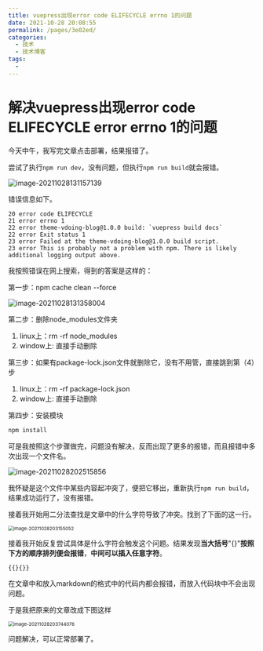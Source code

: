 ```yaml
---
title: vuepress出现error code ELIFECYCLE errno 1的问题
date: 2021-10-28 20:08:55
permalink: /pages/3e02ed/
categories:
  - 技术
  - 技术博客
tags:
  -
---
```




# 解决vuepress出现error code ELIFECYCLE error errno 1的问题

今天中午，我写完文章点击部署，结果报错了。

尝试了执行`npm run dev`，没有问题，但执行`npm run build`就会报错。

![image-20211028131157139](https://cdn.jsdelivr.net/gh/Master-Frank/Image-hosting/img/20211028131204.png)

错误信息如下。

```
20 error code ELIFECYCLE
21 error errno 1
22 error theme-vdoing-blog@1.0.0 build: `vuepress build docs`
22 error Exit status 1
23 error Failed at the theme-vdoing-blog@1.0.0 build script.
23 error This is probably not a problem with npm. There is likely additional logging output above.
```

我按照错误在网上搜索，得到的答案是这样的：

第一步：npm cache clean --force

![image-20211028131358004](https://cdn.jsdelivr.net/gh/Master-Frank/Image-hosting/img/20211028131358.png)

第二步：删除node_modules文件夹

1. linux上：rm -rf node_modules
2. window上: 直接手动删除

第三步：如果有package-lock.json文件就删除它，没有不用管，直接跳到第（4）步

1. linux上：rm -rf package-lock.json
2. window上: 直接手动删除

第四步：安装模块

```sh
npm install
```

可是我按照这个步骤做完，问题没有解决，反而出现了更多的报错，而且报错中多次出现一个文件名。

![image-20211028202515856](https://cdn.jsdelivr.net/gh/Master-Frank/Image-hosting/img/20211028202523.png)

我怀疑是这个文件中某些内容起冲突了，便把它移出，重新执行`npm run build`，结果成功运行了，没有报错。

接着我开始用二分法查找是文章中的什么字符导致了冲突。找到了下面的这一行。

<img src="https://cdn.jsdelivr.net/gh/Master-Frank/Image-hosting/img/20211028203155.png" alt="image-20211028203155052" style="zoom: 67%;" />

接着我开始反复尝试具体是什么字符会触发这个问题。结果发现**当大括号**"{}"**按照下方的顺序排列便会报错**，**中间可以插入任意字符**。

```
{{}{}}
```

在文章中和放入markdown的格式中的代码内都会报错，而放入代码块中不会出现问题。

于是我把原来的文章改成下图这样

<img src="https://cdn.jsdelivr.net/gh/Master-Frank/Image-hosting/img/20211028203744.png" alt="image-20211028203744076" style="zoom:67%;" />

问题解决，可以正常部署了。

